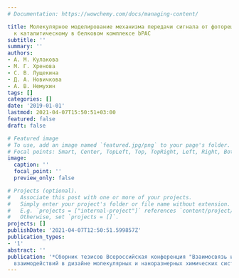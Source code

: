 ```yaml
---
# Documentation: https://wowchemy.com/docs/managing-content/

title: Молекулярное моделирование механизма передачи сигнала от фоторецепторного домена
  к каталитическому в белковом комплексе bPAC
subtitle: ''
summary: ''
authors:
- А. М. Кулакова
- М. Г. Хренова
- С. В. Лущекина
- Д. А. Новичкова
- А. В. Немухин
tags: []
categories: []
date: '2019-01-01'
lastmod: 2021-04-07T15:50:51+03:00
featured: false
draft: false

# Featured image
# To use, add an image named `featured.jpg/png` to your page's folder.
# Focal points: Smart, Center, TopLeft, Top, TopRight, Left, Right, BottomLeft, Bottom, BottomRight.
image:
  caption: ''
  focal_point: ''
  preview_only: false

# Projects (optional).
#   Associate this post with one or more of your projects.
#   Simply enter your project's folder or file name without extension.
#   E.g. `projects = ["internal-project"]` references `content/project/deep-learning/index.md`.
#   Otherwise, set `projects = []`.
projects: []
publishDate: '2021-04-07T12:50:51.599857Z'
publication_types:
- '1'
abstract: ''
publication: '*Сборник тезисов Всероссийская конференция "Взаимосвязь ионных и ковалентных
  взаимодействий в дизайне молекулярных и наноразмерных химических систем"*'
---
```

